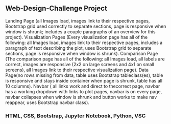 ## Web-Design-Challenge Project

Landing Page (all Images load, images link to their respective pages, Bootstrap grid used correctly to separate sections, page is responsive when window is shrunk; includes a couple paragraphs of an overview for this project).
Visualization Pages (Every visualization page has all of the following: all Images load, images link to their respective
pages, includes a paragraph of text describing the plot, uses Bootstrap grid to separate sections, page is responsive when window is shrunk).
Comparison Page (The comparison page has all of
the following: all Images load, all labels are correct, images are responsive (2x2 on large screens and 4x1 on small screens), all Images link to their
respective visualization page).
Data Page(no rows missing from data, table uses Bootstrap tableclass(es), table is responsive and stays inside container when page is shrunk, table has all 10 columns).
Navbar ( all links work and direct to thecorrect page, navbar has a working dropdown with links to plot pages, navbar is on every page, navbar collapses when
window is shrunk and button works to make nav reappear, uses Bootstrap navbar class).


### HTML, CSS, Bootstrap, Jupyter Notebook, Python, VSC
